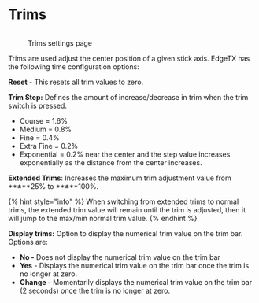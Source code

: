 # Trims

<figure><img src="/.gitbook/assets/trims.png" alt=""><figcaption><p>Trims settings page</p></figcaption></figure>

Trims are used adjust the center position of a given stick axis. EdgeTX has the following time configuration options:

**Reset** - This resets all trim values to zero.

**Trim Step:** Defines the amount of increase/decrease in trim when the trim switch is pressed.&#x20;

* Course = 1.6%
* Medium = 0.8%
* Fine = 0.4%
* Extra Fine = 0.2%
* Exponential = 0.2% near the center and the step value increases exponentially as the distance from the center increases.

**Extended Trims**: Increases the maximum trim adjustment value from **±**25% to **±**100%.

{% hint style="info" %}
When switching from extended trims to normal trims, the extended trim value will remain until the trim is adjusted, then it will jump to the max/min normal trim value.
{% endhint %}

**Display trims:** Option to display the numerical trim value on the trim bar. Options are:

* **No -** Does not display the numerical trim value on the trim bar
* **Yes** - Displays the numerical trim value on the trim bar once the trim is no longer at zero.
* **Change -** Momentarily displays the numerical trim value on the trim bar (2 seconds) once the trim is no longer at zero.

